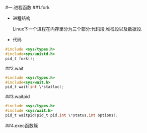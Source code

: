 #一.进程函数
##1.fork
- 进程结构

  Linux下一个进程在内存里分为三个部分:代码段,堆栈段以及数据段.

- 代码
```C
#include <sys/types.h>
#include<sys/unistd.h>
pid_t fork();
```
##2.wait
```C
#include <sys/types.h>
#include<sys/wait.h>
pid_t wait(int \*statloc);
```
##3.waitpid
```C
#include <sys/types.h>
#include <sys/wait.h>
pid_t waitpid(pid_t pid,int \*status,int options);
```

##4.exec函数簇
